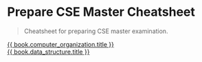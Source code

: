 # Prepare CSE Master Cheatsheet

> Cheatsheet for preparing CSE master examination.

[{{ book.computer_organization.title }}](ComputerOrganization/README.md)  
[{{ book.data_structure.title }}](DataStructure/README.md)